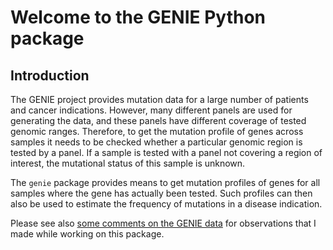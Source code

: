# Welcome to the GENIE Python package



## Introduction

The GENIE project provides mutation data for a large number of patients and
cancer indications. However, many different panels are used for generating the
data, and these panels have different coverage of tested genomic ranges.
Therefore, to get the mutation profile of genes across samples it needs to be
checked whether a particular genomic region is tested by a panel. If a sample is
tested with a panel not covering a region of interest, the mutational status of
this sample is unknown.

The `genie` package provides means to get mutation profiles of genes for all
samples where the gene has actually been tested. Such profiles can then also be
used to estimate the frequency of mutations in a disease indication.

Please see also [some comments on the GENIE data](comments.md) for observations
that I made while working on this package.

